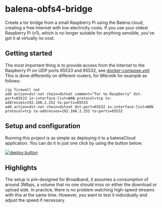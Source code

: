 # balena-obfs4-bridge

Create a tor bridge from a small Raspberry Pi using the Balena cloud, creating a free Internet with low electricity costs. If you use your oldest Raspberry Pi (v1), which is no longer suitable for anything sensible, you've got it at virtually no cost. 

## Getting started

The most important thing is to provide access from the Internet to the Raspberry Pi on UDP ports 65533 and 65532, see [docker-compose.yml](docker-compose.yml) This is done differently on different routers, for Mikrotik for example as follows:

```
/ip firewall nat
add action=dst-nat chain=dstnat comment="Tor to Raspberry" dst-port=65533 in-interface-list=WAN protocol=tcp to-addresses=192.168.2.252 to-ports=65533
add action=dst-nat chain=dstnat dst-port=65532 in-interface-list=WAN protocol=tcp to-addresses=192.168.2.252 to-ports=65532
```

## Setup and configuration

Running this project is as simple as deploying it to a balenaCloud application. You can do it in just one click by using the button below:

[![deploy button](https://balena.io/deploy.svg)](https://dashboard.balena-cloud.com/deploy?repoUrl=https://gitlab.torproject.org/hufhendr/balena-obfs4-bridge&defaultDeviceType=raspberry-pi)

## Highlights
The setup is pre-designed for Broadband, it assumes a consumption of around 3Mbps, a volume that no one should miss on either the download or upload side. In practice, there is no problem watching high-speed streams with this at the same time. However, you want to test it individually and adjust the speed if necessary.